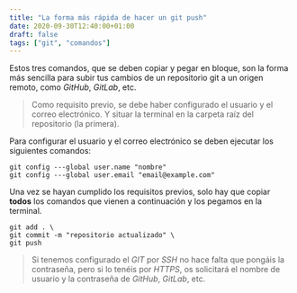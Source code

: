 ```yaml
---
title: "La forma más rápida de hacer un git push"
date: 2020-09-30T12:40:00+01:00
draft: false
tags: ["git", "comandos"]
---
```


Estos tres comandos, que se deben copiar y pegar en bloque, son la forma
más sencilla para subir tus cambios de un repositorio git a un origen remoto, como *GitHub*, *GitLab*, etc.

> Como requisito previo, se debe haber configurado el usuario y el correo electrónico. Y situar la terminal en la carpeta raíz del repositorio (la primera).

Para configurar el usuario y el correo electrónico se deben ejecutar los
siguientes comandos:

    git config ---global user.name "nombre"
    git config ---global user.email "email@example.com"

Una vez se hayan cumplido los requisitos previos, solo hay que copiar
**todos** los comandos que vienen a continuación y los pegamos en la
terminal.

    git add . \
    git commit -m "repositorio actualizado" \
    git push

> Si tenemos configurado el *GIT* por *SSH* no hace falta que pongáis la
> contraseña, pero si lo tenéis por *HTTPS*, os solicitará el nombre de
> usuario y la contraseña de *GitHub*, *GitLab*, etc.
